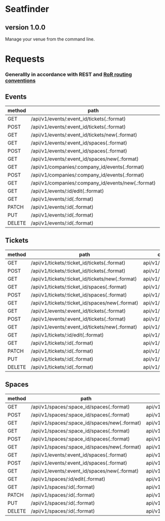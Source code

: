 # Seatfinder
## version 1.0.0
Manage your venue from the command line.

# Requests

### Generallly in accordance with REST and [RoR routing conventions](https://guides.rubyonrails.org/routing.html)

## Events

| method | path                                               | controller            |
|--------|----------------------------------------------------|-----------------------|
| GET    | /api/v1/events/:event_id/tickets(.:format)         | api/v1/tickets#index  |
| POST   | /api/v1/events/:event_id/tickets(.:format)         | api/v1/tickets#create |
| GET    | /api/v1/events/:event_id/tickets/new(.:format)     | api/v1/tickets#new    |
| GET    | /api/v1/events/:event_id/spaces(.:format)          | api/v1/spaces#index   |
| POST   | /api/v1/events/:event_id/spaces(.:format)          | api/v1/spaces#create  |
| GET    | /api/v1/events/:event_id/spaces/new(.:format)      | api/v1/spaces#new     |
| GET    | /api/v1/companies/:company_id/events(.:format)     | api/v1/events#index   |
| POST   | /api/v1/companies/:company_id/events(.:format)     | api/v1/events#create  |
| GET    | /api/v1/companies/:company_id/events/new(.:format) | api/v1/events#new     |
| GET    | /api/v1/events/:id/edit(.:format)                  | api/v1/events#edit    |
| GET    | /api/v1/events/:id(.:format)                       | api/v1/events#show    |
| PATCH  | /api/v1/events/:id(.:format)                       | api/v1/events#update  |
| PUT    | /api/v1/events/:id(.:format)                       | api/v1/events#update  |
| DELETE | /api/v1/events/:id(.:format)                       | api/v1/events#destroy |

## Tickets

| method | path                                             | controller             |
|--------|--------------------------------------------------|------------------------|
| GET    | /api/v1/tickets/:ticket_id/tickets(.:format)     | api/v1/tickets#index   |
| POST   | /api/v1/tickets/:ticket_id/tickets(.:format)     | api/v1/tickets#create  |
| GET    | /api/v1/tickets/:ticket_id/tickets/new(.:format) | api/v1/tickets#new     |
| GET    | /api/v1/tickets/:ticket_id/spaces(.:format)      | api/v1/spaces#index    |
| POST   | /api/v1/tickets/:ticket_id/spaces(.:format)      | api/v1/spaces#create   |
| GET    | /api/v1/tickets/:ticket_id/spaces/new(.:format)  | api/v1/spaces#new      |
| GET    | /api/v1/events/:event_id/tickets(.:format)       | api/v1/tickets#index   |
| POST   | /api/v1/events/:event_id/tickets(.:format)       | api/v1/tickets#create  |
| GET    | /api/v1/events/:event_id/tickets/new(.:format)   | api/v1/tickets#new     |
| GET    | /api/v1/tickets/:id/edit(.:format)               | api/v1/tickets#edit    |
| GET    | /api/v1/tickets/:id(.:format)                    | api/v1/tickets#show    |
| PATCH  | /api/v1/tickets/:id(.:format)                    | api/v1/tickets#update  |
| PUT    | /api/v1/tickets/:id(.:format)                    | api/v1/tickets#update  |
| DELETE | /api/v1/tickets/:id(.:format)                    | api/v1/tickets#destroy |


## Spaces

| method | path                                          | controller            |
|--------|-----------------------------------------------|-----------------------|
| GET    | /api/v1/spaces/:space_id/spaces(.:format)     | api/v1/spaces#index   |
| POST   | /api/v1/spaces/:space_id/spaces(.:format)     | api/v1/spaces#create  |
| GET    | /api/v1/spaces/:space_id/spaces/new(.:format) | api/v1/spaces#new     |
| GET    | /api/v1/spaces/:space_id/spaces(.:format)     | api/v1/spaces#index   |
| POST   | /api/v1/spaces/:space_id/spaces(.:format)     | api/v1/spaces#create  |
| GET    | /api/v1/spaces/:space_id/spaces/new(.:format) | api/v1/spaces#new     |
| GET    | /api/v1/events/:event_id/spaces(.:format)     | api/v1/spaces#index   |
| POST   | /api/v1/events/:event_id/spaces(.:format)     | api/v1/spaces#create  |
| GET    | /api/v1/events/:event_id/spaces/new(.:format) | api/v1/spaces#new     |
| GET    | /api/v1/spaces/:id/edit(.:format)             | api/v1/spaces#edit    |
| GET    | /api/v1/spaces/:id(.:format)                  | api/v1/spaces#show    |
| PATCH  | /api/v1/spaces/:id(.:format)                  | api/v1/spaces#update  |
| PUT    | /api/v1/spaces/:id(.:format)                  | api/v1/spaces#update  |
| DELETE | /api/v1/spaces/:id(.:format)                  | api/v1/spaces#destroy |


<!-- ## Examples -->

<!-- ### get an event -->
<!-- ```plaintext -->
<!-- GET /events/1 -->
<!-- ``` -->

<!-- ```plaintext -->
<!-- curl http://localhost:3000/api/v1/events/1 \ -->
<!--     -H "token: 8b36056f81e2df855c7a61fd6cc7bee5038380cb5ec39b77b2d389fe77556202" \ -->
<!--     -H "accept: application/json" -->
<!-- ``` -->

<!-- ### delete a ticket -->
<!-- ```plaintext -->
<!-- DELETE /ticket/1 -->
<!-- ``` -->

<!-- ```plaintext -->

<!-- curl http://localhost:3000/api/v1/tickets/1 \ -->
<!--     -X DELETE \ -->
<!--     -H "accept: application/json" \ -->
<!--     -H "token: 8b36056f81e2df855c7a61fd6cc7bee5038380cb5ec39b77b2d389fe77556202" \ -->

<!-- ``` -->

<!-- ### create an event -->
<!-- ```plaintext -->
<!-- POST /events -->
<!-- ``` -->

<!-- ```plaintext -->
<!-- curl \ -->
<!--     -X POST \ -->
<!--     -H "Content-Type: application/json" \ -->
<!--     -H "accept: application/json" \ -->
<!--     -H "token: 8b36056f81e2df855c7a61fd6cc7bee5038380cb5ec39b77b2d389fe77556202" \ -->
<!--     -d '{"company_id":"1", "venue_id":"1", "grid_attributes": {"rows":"2", -->
<!-- "cols": "2"}}' \ -->
<!--     http://localhost:3000/api/v1/events -->
<!-- ``` -->

<!-- # Responses -->

<!-- ## Events -->

<!-- ### Retrieve an event -->

<!-- ```plaintext -->
<!-- GET /events/:id -->
<!-- ``` -->

<!-- returns [event](#datatypes) :id -->

<!-- ### Create an event -->

<!-- ```plaintext -->
<!-- POST /events -->
<!-- ``` -->
<!-- returns [event](#datatypes) created -->

<!-- ### Delete an event -->

<!-- ```plaintext -->
<!-- DELETE /events/:id -->
<!-- ``` -->
<!-- returns nothing -->

<!-- # Datatypes -->

<!-- ## Event -->

<!-- ```javascript -->
<!-- { -->
<!--     id, -->
<!--     venue_id, -->
<!--     company_id, -->
<!--     created_at, -->
<!--     updated_at, -->
<!--     tickets, -->
<!-- } -->
<!-- ``` -->

<!-- ## Ticket -->
<!-- ```javascript -->
<!-- { -->
<!--     id, -->
<!--     customer_id, -->
<!--     event_id, -->
<!--     created_at, -->
<!--     updated_at, -->
<!--     seat, -->
<!--     name, -->
<!-- } -->
<!-- ``` -->
